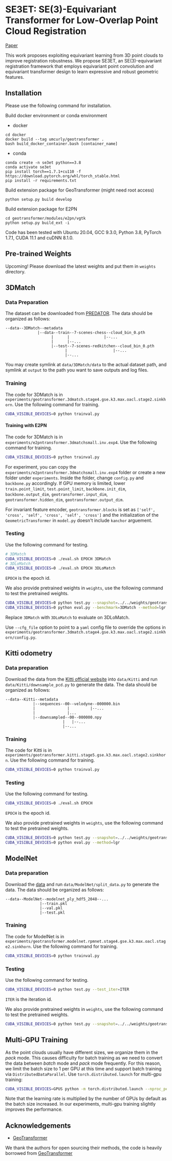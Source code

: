 # SE3ET: SE(3)-Equivariant Transformer for Low-Overlap Point Cloud Registration

[Paper](http://arxiv.org/abs/2407.16823)

This work proposes exploiting equivariant learning from 3D point clouds to improve registration robustness. We propose SE3ET, an SE(3)-equivariant registration framework that employs equivariant point convolution and equivariant transformer design to learn expressive and robust geometric features.

## Installation

Please use the following command for installation.

Build docker environment or conda environment
- docker
```
cd docker
docker build --tag umcurly/geotransformer .
bash build_docker_container.bash [container_name]
```
- conda
```
conda create -n se3et python==3.8
conda activate se3et
pip install torch==1.7.1+cu110 -f https://download.pytorch.org/whl/torch_stable.html
pip install -r requirements.txt

```
Build extension package for GeoTransformer (might need root access)
```
python setup.py build develop
```
Build extension package for E2PN
```
cd geotransformer/modules/e2pn/vgtk
python setup.py build_ext -i
```

Code has been tested with Ubuntu 20.04, GCC 9.3.0, Python 3.8, PyTorch 1.7.1, CUDA 11.1 and cuDNN 8.1.0.

## Pre-trained Weights

Upcoming!
Please download the latest weights and put them in `weights` directory.

## 3DMatch

### Data Preparation

The dataset can be downloaded from [PREDATOR](https://github.com/prs-eth/OverlapPredator). The data should be organized as follows:

```text
--data--3DMatch--metadata
              |--data--train--7-scenes-chess--cloud_bin_0.pth
                    |      |               |--...
                    |      |--...
                    |--test--7-scenes-redkitchen--cloud_bin_0.pth
                          |                    |--...
                          |--...
```

You may create symlink at `data/3DMatch/data` to the actual dataset path, and symlink at `output` to the path you want to save outputs and log files. 

### Training

The code for 3DMatch is in `experiments/geotransformer.3dmatch.stage4.gse.k3.max.oacl.stage2.sinkhorn`. Use the following command for training.

```bash
CUDA_VISIBLE_DEVICES=0 python trainval.py
```
#### Training with E2PN

The code for 3DMatch is in `experiments/e2pntransformer.3dmatchsmall.inv.exp4`. Use the following command for training.

```bash
CUDA_VISIBLE_DEVICES=0 python trainval.py
```
For experiment, you can copy the `experiments/e2pntransformer.3dmatchsmall.inv.exp4` folder or create a new folder under `experiments`. Inside the folder, change `config.py` and `backbone.py` accordingly. If GPU memory is limited, lower `train.point_limit`, `test.point_limit`, `backbone.init_dim`, `backbone.output_dim`, `geotransformer.input_dim`, `geotransformer.hidden_dim`, `geotransformer.output_dim`.

For invariant feature encoder, `geotransformer.blocks` is set as `['self', 'cross', 'self', 'cross', 'self', 'cross']` and the initialization of the `GeometricTransformer` in `model.py` doesn't include `kanchor` arguement. 

### Testing

Use the following command for testing.

```bash
# 3DMatch
CUDA_VISIBLE_DEVICES=0 ./eval.sh EPOCH 3DMatch
# 3DLoMatch
CUDA_VISIBLE_DEVICES=0 ./eval.sh EPOCH 3DLoMatch
```

`EPOCH` is the epoch id.

We also provide pretrained weights in `weights`, use the following command to test the pretrained weights.

```bash
CUDA_VISIBLE_DEVICES=0 python test.py --snapshot=../../weights/geotransformer-3dmatch.pth.tar --benchmark=3DMatch
CUDA_VISIBLE_DEVICES=0 python eval.py --benchmark=3DMatch --method=lgr
```

Replace `3DMatch` with `3DLoMatch` to evaluate on 3DLoMatch.

Use `--cfg_file` option to point to a `yaml` config file to override the options in `experiments/geotransformer.3dmatch.stage4.gse.k3.max.oacl.stage2.sinkhorn/config.py`. 

## Kitti odometry

### Data preparation

Download the data from the [Kitti official website](http://www.cvlibs.net/datasets/kitti/eval_odometry.php) into `data/Kitti` and run `data/Kitti/downsample_pcd.py` to generate the data. The data should be organized as follows:

```text
--data--Kitti--metadata
            |--sequences--00--velodyne--000000.bin
            |              |         |--...
            |              |...
            |--downsampled--00--000000.npy
                         |   |--...
                         |--...
```

### Training

The code for Kitti is in `experiments/geotransformer.kitti.stage5.gse.k3.max.oacl.stage2.sinkhorn`. Use the following command for training.

```bash
CUDA_VISIBLE_DEVICES=0 python trainval.py
```

### Testing

Use the following command for testing.

```bash
CUDA_VISIBLE_DEVICES=0 ./eval.sh EPOCH
```

`EPOCH` is the epoch id.

We also provide pretrained weights in `weights`, use the following command to test the pretrained weights.

```bash
CUDA_VISIBLE_DEVICES=0 python test.py --snapshot=../../weights/geotransformer-kitti.pth.tar
CUDA_VISIBLE_DEVICES=0 python eval.py --method=lgr
```

## ModelNet

### Data preparation

Download the [data](https://shapenet.cs.stanford.edu/media/modelnet40_ply_hdf5_2048.zip) and run `data/ModelNet/split_data.py` to generate the data. The data should be organized as follows:

```text
--data--ModelNet--modelnet_ply_hdf5_2048--...
               |--train.pkl
               |--val.pkl
               |--test.pkl
```

### Training

The code for ModelNet is in `experiments/geotransformer.modelnet.rpmnet.stage4.gse.k3.max.oacl.stage2.sinkhorn`. Use the following command for training.

```bash
CUDA_VISIBLE_DEVICES=0 python trainval.py
```

### Testing

Use the following command for testing.

```bash
CUDA_VISIBLE_DEVICES=0 python test.py --test_iter=ITER
```

`ITER` is the iteration id.

We also provide pretrained weights in `weights`, use the following command to test the pretrained weights.

```bash
CUDA_VISIBLE_DEVICES=0 python test.py --snapshot=../../weights/geotransformer-modelnet.pth.tar
```

## Multi-GPU Training

As the point clouds usually have different sizes, we organize them in the *pack* mode. This causes difficulty for batch training as we need to convert the data between *batch* mode and *pack* mode frequently. For this reason, we limit the batch size to 1 per GPU at this time and support batch training via `DistributedDataParallel`. Use `torch.distributed.launch` for multi-gpu training:

```bash
CUDA_VISIBLE_DEVICES=GPUS python -m torch.distributed.launch --nproc_per_node=NGPUS trainval.py
```

Note that the learning rate is multiplied by the number of GPUs by default as the batch size increased. In our experiments, multi-gpu training slightly improves the performance.

## Acknowledgements
- [GeoTransformer](https://github.com/qinzheng93/GeoTransformer)

We thank the authors for open sourcing their methods, the code is heavily borrowed from [GeoTransformer](https://github.com/qinzheng93/GeoTransformer)
